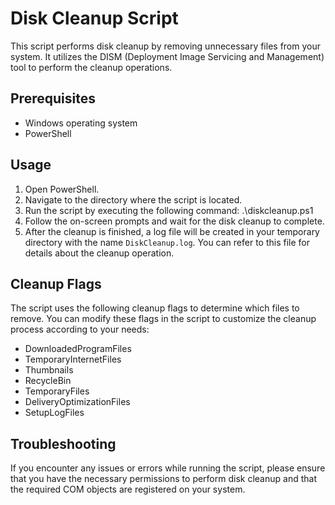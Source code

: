 # Disk Cleanup Script

This script performs disk cleanup by removing unnecessary files from your system. It utilizes the DISM (Deployment Image Servicing and Management) tool to perform the cleanup operations.

## Prerequisites

- Windows operating system
- PowerShell

## Usage

1. Open PowerShell.
2. Navigate to the directory where the script is located.
3. Run the script by executing the following command: .\diskcleanup.ps1
4. Follow the on-screen prompts and wait for the disk cleanup to complete.
5. After the cleanup is finished, a log file will be created in your temporary directory with the name `DiskCleanup.log`. You can refer to this file for details about the cleanup operation.

## Cleanup Flags

The script uses the following cleanup flags to determine which files to remove. You can modify these flags in the script to customize the cleanup process according to your needs:

- DownloadedProgramFiles
- TemporaryInternetFiles
- Thumbnails
- RecycleBin
- TemporaryFiles
- DeliveryOptimizationFiles
- SetupLogFiles

## Troubleshooting

If you encounter any issues or errors while running the script, please ensure that you have the necessary permissions to perform disk cleanup and that the required COM objects are registered on your system.
